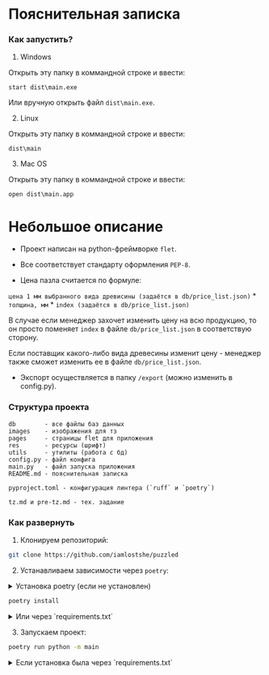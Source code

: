 # Пояснительная записка

### Как запустить?

1. Windows

Открыть эту папку в коммандной строке и ввести:

```
start dist\main.exe
```

Или вручную открыть файл `dist\main.exe`.

2. Linux

Открыть эту папку в коммандной строке и ввести:

```
dist\main
```

3. Mac OS

Открыть эту папку в коммандной строке и ввести:

```
open dist\main.app
```

# Небольшое описание

- Проект написан на python-фреймворке `flet`.

- Все соответствует стандарту оформления `PEP-8`.

- Цена пазла считается по формуле:

`цена 1 мм выбранного вида древисины (задаётся в db/price_list.json)` * `толщина, мм` * `index (задаётся в db/price_list.json)`

В случае если менеджер захочет изменить цену на всю продукцию, то он просто поменяет `index` в файле `db/price_list.json` в соответствую сторону.

Если поставщик какого-либо вида древесины изменит цену - менеджер также сможет изменить ее в файле `db/price_list.json`.

- Экспорт осуществляется в папку `/export` (можно изменить в config.py).

### Структура проекта

```
db        - все файлы баз данных
images    - изображения для тз
pages     - страницы flet для приложения
res       - ресурсы (шрифт)
utils     - утилиты (работа с бд)
config.py - файл конфига 
main.py   - файл запуска приложения
README.md - пояснительная записка

pyproject.toml - конфигурация линтера (`ruff` и `poetry`)

tz.md и pre-tz.md - тех. задание
```

### Как развернуть

1. Клонируем репозиторий:

``` bash
git clone https://github.com/iamlostshe/puzzled
```

2. Устанавливаем зависимости через `poetry`:

<details>
<summary>
Установка poetry (если не установлен)
</summary>

Linux:

``` bash
curl -sSL https://install.python-poetry.org | python3 -
```

Windows:

``` bash
(Invoke-WebRequest -Uri https://install.python-poetry.org -UseBasicParsing).Content | py -
```

</details>

``` bash
poetry install
```

<details>
<summary>
Или через `requirements.txt`
</summary>

Создаём виртуальное окружение:

``` bash
python3 -m venv venv
```

Активируем виртуальное окружение:

``` bash
. venv/bin/activate
```

> Последняя команда для Windows:
>
> ``` bash
> venv\Scripts\activate
> ```

Устанавливаем зависимости:

``` bash
pip3 install -r requirements.txt
```

</details>

3. Запускаем проект:

``` bash
poetry run python -m main
```

<details>
<summary>
Если установка была через `requirements.txt`
</summary>

``` bash
python3 main.py
```

</details>

